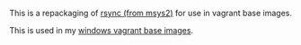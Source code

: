 This is a repackaging of [rsync (from msys2)](https://github.com/Alexpux/MSYS2-packages/blob/master/rsync) for use in vagrant base images.

This is used in my [windows vagrant base images](https://github.com/inveks/windows-vagrant).
